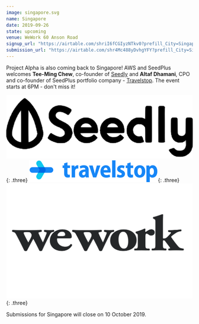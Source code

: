 ```yaml
---
image: singapore.svg
name: Singapore
date: 2019-09-26
state: upcoming
venue: WeWork 60 Anson Road
signup_url: "https://airtable.com/shriI6fCGIyzNTkv0?prefill_City=Singapore"
submission_url: "https://airtable.com/shr4Mc488yDvhgYFY?prefill_City=Singapore"
---
```


Project Alpha is also coming back to Singapore! AWS and SeedPlus welcomes **Tee-Ming Chew**, co-founder of [Seedly](https://seedly.sg) and **Altaf Dhamani**, CPO and co-founder of SeedPlus portfolio company - [Travelstop](https://travelstop.com). The event starts at 6PM - don't miss it!

[![Seedly](/assets/logo-seedly.svg)](https://seedly.sg){: .three}
[![Travelstop](/assets/logo-travelstop.svg)](https://travelstop.com){: .three}
[![WeWork](/assets/wordmark-wework.svg)](https://www.wework.com/en-GB/buildings/60-anson-rd--singapore){: .three}

Submissions for Singapore will close on 10 October 2019.